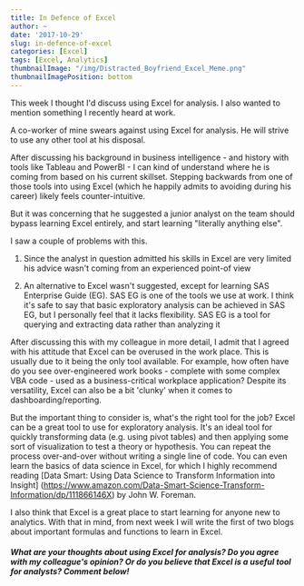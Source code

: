 ```yaml
---
title: In Defence of Excel
author: ~
date: '2017-10-29'
slug: in-defence-of-excel
categories: [Excel]
tags: [Excel, Analytics]
thumbnailImage: "/img/Distracted_Boyfriend_Excel_Meme.png"
thumbnailImagePosition: bottom
---
```


This week I thought I'd discuss using Excel for analysis. I also wanted to mention something I recently heard at work. 

A co-worker of mine swears against using Excel for analysis. He will strive to use any other tool at his disposal. 

After discussing his background in business intelligence - and history with tools like Tableau and PowerBI -  I can kind of understand where he is coming from based on his current skillset. Stepping backwards from one of those tools into using Excel (which he happily admits to avoiding during his career) likely feels counter-intuitive. 

But it was concerning that he suggested a junior analyst on the team should bypass learning Excel entirely, and start learning "literally anything else".

I saw a couple of problems with this.


1.	Since the analyst in question admitted his skills in Excel are very limited his advice wasn't coming from an experienced point-of view

2.	An alternative to Excel wasn't suggested, except for learning SAS Enterprise Guide (EG). SAS EG is one of the tools we use at work. I think it's safe to say that basic exploratory analysis can be achieved in SAS EG, but I personally feel that it lacks flexibility. SAS EG is a tool for querying and extracting data rather than analyzing it  

After discussing this with my colleague in more detail, I admit that I agreed with his attitude that Excel can be overused in the work place. This is usually due to it being the only tool available. For example, how often have do you see over-engineered work books - complete with some complex VBA code - used as a business-critical workplace application? Despite its versatility, Excel can also be a bit 'clunky' when it comes to dashboarding/reporting. 

But the important thing to consider is, what's the right tool for the job?
Excel can be a great tool to use for exploratory analysis. It's an ideal tool for quickly transforming data (e.g. using pivot tables) and then applying some sort of visualization to test a theory or hypothesis. You can repeat the process over-and-over without writing a single line of code. You can even learn the basics of data science in Excel, for which I highly recommend reading [Data Smart: Using Data Science to Transform Information into Insight] (https://www.amazon.com/Data-Smart-Science-Transform-Information/dp/111866146X) by John W. Foreman.

I also think that Excel is a great place to start learning for anyone new to analytics. With that in mind, from next week I will write the first of two blogs about important formulas and functions to learn in Excel.

##### What are your thoughts about using Excel for analysis? Do you agree with my colleague's opinion? Or do you believe that Excel is a useful tool for analysts? Comment below!
